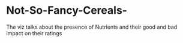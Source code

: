# Not-So-Fancy-Cereals-
The viz talks about the presence of Nutrients and their good and bad impact on their ratings
